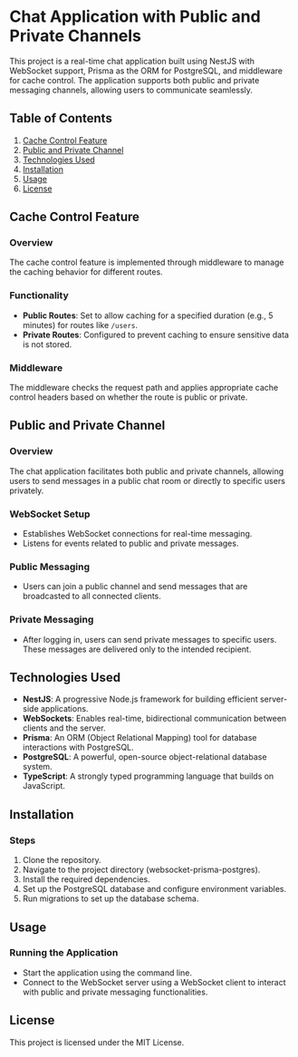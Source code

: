 # Chat Application with Public and Private Channels

This project is a real-time chat application built using NestJS with WebSocket support, Prisma as the ORM for PostgreSQL, and middleware for cache control. The application supports both public and private messaging channels, allowing users to communicate seamlessly.

## Table of Contents

1. [Cache Control Feature](#cache-control-feature)
2. [Public and Private Channel](#public-and-private-channel)
3. [Technologies Used](#technologies-used)
4. [Installation](#installation)
5. [Usage](#usage)
6. [License](#license)

## Cache Control Feature

### Overview

The cache control feature is implemented through middleware to manage the caching behavior for different routes.

### Functionality

- **Public Routes**: Set to allow caching for a specified duration (e.g., 5 minutes) for routes like `/users`.
- **Private Routes**: Configured to prevent caching to ensure sensitive data is not stored.

### Middleware

The middleware checks the request path and applies appropriate cache control headers based on whether the route is public or private.

## Public and Private Channel

### Overview

The chat application facilitates both public and private channels, allowing users to send messages in a public chat room or directly to specific users privately.

### WebSocket Setup

- Establishes WebSocket connections for real-time messaging.
- Listens for events related to public and private messages.

### Public Messaging

- Users can join a public channel and send messages that are broadcasted to all connected clients.

### Private Messaging

- After logging in, users can send private messages to specific users. These messages are delivered only to the intended recipient.

## Technologies Used

- **NestJS**: A progressive Node.js framework for building efficient server-side applications.
- **WebSockets**: Enables real-time, bidirectional communication between clients and the server.
- **Prisma**: An ORM (Object Relational Mapping) tool for database interactions with PostgreSQL.
- **PostgreSQL**: A powerful, open-source object-relational database system.
- **TypeScript**: A strongly typed programming language that builds on JavaScript.

## Installation

### Steps

1. Clone the repository.
2. Navigate to the project directory (websocket-prisma-postgres).
3. Install the required dependencies.
4. Set up the PostgreSQL database and configure environment variables.
5. Run migrations to set up the database schema.

## Usage

### Running the Application

- Start the application using the command line.
- Connect to the WebSocket server using a WebSocket client to interact with public and private messaging functionalities.

## License

This project is licensed under the MIT License.
